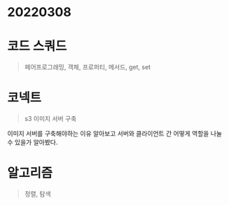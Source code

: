 # 20220308

# 코드 스쿼드

> 페어프로그래밍, 객체, 프로퍼티, 메서드, get, set

# 코넥트

> s3 이미지 서버 구축

이미지 서버를 구축해야하는 이유 알아보고 서버와 클라이언트 간 어떻게 역할을 나눌 수 있을가 알아봤다.

# 알고리즘

> 정렬, 탐색
